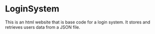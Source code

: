 # LoginSystem
This is an html website that is base code for a login system. It stores and retrieves users data from a JSON file. 

